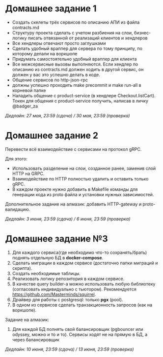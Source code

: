 # Домашнее задание 1

- Создать скелеты трёх сервисов по описанию АПИ из файла contracts.md
- Структуру проекта сделать с учетом разбиения на слои, бизнес-логику писать отвязанной от реализаций клиентов и хендлеров
- Все хендлеры отвечают просто заглушками
- Сделать удобный враппер для сервера по тому принципу, по которому делали на воркшопе
- Придумать самостоятельно удобный враппер для клиента
- Все межсервисные вызовы выполняются. Если хендлер по описанию из contracts.md должен ходить в другой сервис, он должен у вас это успешно делать в коде.
- Общение сервисов по http-json-rpc
- должны успешно проходить make precommit и make run-all в корневой папке
- Наладить общение с product-service (в хендлере Checkout.listCart). Токен для общения с product-service получить, написав в личку @badger_za

*Дедлайн: 27 мая, 23:59 (сдача) / 30 мая, 23:59 (проверка)*

# Домашнее задание 2

Перевести всё взаимодействие c сервисами на протокол gRPC.

Для этого:

- Использовать разделение на слои, созданное ранее, заменив слой HTTP на GRPC.
- Взаимодействие по HTTP полностью удалить и оставить только gRPC.
- В каждом проекте нужно добавить в Makefile команды для генерации кода из proto файла и установки нужных зависимостей.

Дополнительное задание на алмазик: добавить HTTP-gateway и proto-валидацию.

*Дедлайн: 3 июня, 23:59 (сдача) / 6 июня, 23:59 (проверка)*

# Домашнее задание №3

1. Для каждого сервиса(где необходимо что-то сохранять/брать) поднять отдельную БД в __docker-compose__.
2. Сделать миграции в каждом сервисе (достаточно папки миграций и скрипта).
3. Создать необходимые таблицы.
4. Реализовать логику репозитория в каждом сервисе.
5. В качестве query builder-а можно использовать любую библиотеку (согласовать индивидуально с тьютором). Рекомендуется https://github.com/Masterminds/squirrel.
6. Драйвер для работы с postgresql: только __pgx__ (pool).
7. В одном из сервисов сделать транзакционность запросов (как на воркшопе).

Задание на алмазик:
1. Для каждой БД полнять свой балансировщик (pgbouncer или odyssey, можно и то и то). Сервисы ходят не на прямую в БД, а через балансировщик

*Дедлайн: 10 июня, 23:59 (сдача) / 13 июня, 23:59 (проверка)*